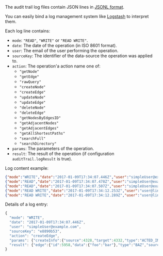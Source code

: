 The audit trail log files contain JSON lines in [JSONL format](http://jsonlines.org/).

You can easily bind a log management system like [Logstash](https://www.elastic.co/products/logstash) 
to interpret them. 

Each log line contains:

- `mode`: `"READ"`, `"WRITE"` or `"READ WRITE"`.
- `date`: The date of the operation (in ISO 8601 format).
- `user`: The email of the user performing the operation.
- `sourceKey`: The identifier of the data-source the operation was applied to.
- `action`: The operation'a action name one of:
   - `"getNode"`
   - `"getEdge"`
   - `"rawQuery"`
   - `"createNode"`
   - `"createEdge"`
   - `"updateNode"`
   - `"updateEdge"`
   - `"deleteNode"`
   - `"deleteEdge"`
   - `"getNodesByEdgesID"`
   - `"getAdjacentNodes"`
   - `"getAdjacentEdges"`
   - `"getAllShortestPaths"`
   - `"searchFull"`
   - `"searchDirectory"`
- `params`: The parameters of the operation.
- `result`: The result of the operation (if configuration `auditTrail.logResult` is true).

Log content example:
```json
{"mode":"WRITE","date":"2017-01-09T17:34:07.446Z","user":"simpleUser@example.com","sourceKey":"e8890b53","action":"createEdge","params":{"createInfo":{"source":4328,"target":4332,"type":"ACTED_IN","data":{"tata":"toto"}}},"result":{"edge":{"id":5958,"data":{"tata":"toto"},"type":"ACTED_IN","source":4328,"target":4332}}}
{"mode":"READ","date":"2017-01-09T17:34:07.478Z","user":"simpleUser@example.com","sourceKey":"e8890b53","action":"getNode","params":{"id":4330},"result":{"node":{"id":4330,"data":{"tagline":"Welcome to the Real World","title":"The Matrix","released":1999,"nodeNoIndexProp":"foo"},"categories":["Movie","TheMatrix"]}}}
{"mode":"READ","date":"2017-01-09T17:34:07.507Z","user":"simpleUser@example.com","sourceKey":"e8890b53","action":"getEdge","params":{"edgeId":5950},"result":{"edge":{"id":5950,"data":{"edgeNoIndexProp":"bar","roles":["Neo"]},"type":"ACTED_IN","source":4313,"target":4330}}}
{"mode":"READ WRITE","date":"2017-01-09T17:34:12.253Z","user":"user@linkurio.us","sourceKey":"e8890b53","action":"rawQuery","params":{"query":"MATCH (n:Person) RETURN n","dialect":"cypher"},"result":{"nodes":[{"id":4357,"data":{"born":1967,"name":"Andy Wachowski"},"categories":["Person"],"edges":[]},{"id":4359,"data":{"born":1967,"name":"Carrie-Anne Moss"},"categories":["Person"],"edges":[]},{"id":4360,"data":{"born":1954,"name":"James Cameron"},"categories":["Person"],"edges":[]},{"id":4361,"data":{"born":1964,"name":"Keanu Reeves"},"categories":["Person"],"edges":[]},{"id":4362,"data":{"born":1965,"name":"Lana Wachowski"},"categories":["Person"],"edges":[]},{"id":4364,"data":{"born":1901,"name":"Phillip Cameron"},"categories":["Person"],"edges":[]},{"id":4365,"data":{"born":1976,"name":"Sam Worthington"},"categories":["Person"],"edges":[]}]}}
{"mode":"READ WRITE","date":"2017-01-09T17:34:12.289Z","user":"user@linkurio.us","sourceKey":"e8890b53","action":"rawQuery","params":{"query":"MATCH (n1)-[r:DIRECTED]->(n2) RETURN n1, r","dialect":"cypher"},"result":{"nodes":[{"id":4357,"data":{"born":1967,"name":"Andy Wachowski"},"categories":["Person"],"edges":[{"id":6009,"data":{},"type":"DIRECTED","source":4357,"target":4366},{"id":6010,"data":{},"type":"DIRECTED","source":4357,"target":4367},{"id":6011,"data":{},"type":"DIRECTED","source":4357,"target":4368}]},{"id":4358,"data":{"tagline":"Return to Pandora","title":"Avatar","released":1999},"categories":["Avatar","Movie"],"edges":[{"id":6034,"data":{},"type":"DIRECTED","source":4360,"target":4358}]},{"id":4360,"data":{"born":1954,"name":"James Cameron"},"categories":["Person"],"edges":[{"id":6034,"data":{},"type":"DIRECTED","source":4360,"target":4358}]},{"id":4362,"data":{"born":1965,"name":"Lana Wachowski"},"categories":["Person"],"edges":[{"id":6020,"data":{},"type":"DIRECTED","source":4362,"target":4366},{"id":6021,"data":{},"type":"DIRECTED","source":4362,"target":4367},{"id":6022,"data":{},"type":"DIRECTED","source":4362,"target":4368}]},{"id":4366,"data":{"tagline":"Welcome to the Real World","title":"The Matrix","released":1999,"nodeNoIndexProp":"foo"},"categories":["Movie","TheMatrix"],"edges":[{"id":6020,"data":{},"type":"DIRECTED","source":4362,"target":4366},{"id":6009,"data":{},"type":"DIRECTED","source":4357,"target":4366}]},{"id":4367,"data":{"tagline":"Free your mind","title":"The Matrix Reloaded","released":2003},"categories":["Movie","TheMatrixReloaded"],"edges":[{"id":6021,"data":{},"type":"DIRECTED","source":4362,"target":4367},{"id":6010,"data":{},"type":"DIRECTED","source":4357,"target":4367}]},{"id":4368,"data":{"tagline":"Everything that has a beginning has an end","title":"The Matrix Revolutions","released":2003},"categories":["Movie","TheMatrixRevolutions"],"edges":[{"id":6022,"data":{},"type":"DIRECTED","source":4362,"target":4368},{"id":6011,"data":{},"type":"DIRECTED","source":4357,"target":4368}]}]}}
```

Details of a log entry:
```js
{
  "mode": "WRITE",
  "date": "2017-01-09T17:34:07.446Z",
  "user": "simpleUser@example.com",
  "sourceKey": "e8890b53",
  "action": "createEdge",
  "params": {"createInfo":{"source":4328,"target":4332,"type":"ACTED_IN","data":{"tata":"toto"}}},
  "result": {"edge":{"id":5958,"data":{"foo":"bar"},"type":"BAZ","source":4328,"target":4332}}
}
```

